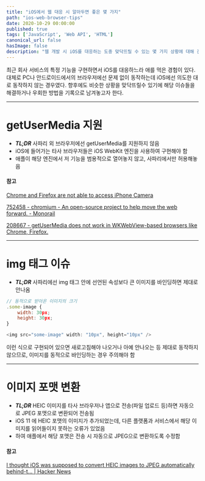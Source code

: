 ```yaml
---
title: "iOS에서 웹 대응 시 알아두면 좋은 몇 가지"
path: "ios-web-browser-tips"
date: 2020-10-29 00:00:00
published: true
tags: ['JavaScript', 'Web API', 'HTML']
canonical_url: false
hasImage: false
description: "웹 개발 시 iOS를 대응하는 도중 맞닥뜨릴 수 있는 몇 가지 상황에 대해 간단히 알아본다."
---
```


최근 회사 서비스의 특정 기능을 구현하면서 iOS를 대응하느라 애를 먹은 경험이 있다. 대체로 PC나 안드로이드에서의 브라우저에선 문제 없이 동작하는데 iOS에선 의도한 대로 동작하지 않는 경우였다. 향후에도 비슷한 상황을 맞닥뜨릴수 있기에 해당 이슈들을 해결하거나 우회한 방법을 기록으로 남겨놓고자 한다.

***

# getUserMedia 지원

- ***TL;DR*** 사파리 외 브라우저에선 getUserMedia를 지원하지 않음
- iOS에 들어가는 타사 브라우저들은 iOS WebKit 엔진을 사용하여 구현해야 함
- 애플이 해당 엔진에서 저 기능을 범용적으로 열어놓지 않고, 사파리에서만 허용해놓음
    
#### 참고
[Chrome and Firefox are not able to access iPhone Camera](https://stackoverflow.com/a/53093348)
    
[752458 - chromium - An open-source project to help move the web forward. - Monorail](https://bugs.chromium.org/p/chromium/issues/detail?id=752458)
    
[208667 - getUserMedia does not work in WKWebView-based browsers like Chrome, Firefox.](https://bugs.webkit.org/show_bug.cgi?id=208667)

***

# img 태그 이슈

- ***TL;DR*** 사파리에선 img 태그 안에 선언된 속성보다 큰 이미지를 바인딩하면 제대로 안나옴

```JavaScript
// 동적으로 받아온 이미지의 크기
.some-image {
	width: 30px;
	height: 30px;
}

<img src="some-image" width: "10px", height="10px" />
```

이런 식으로 구현되어 있으면 새로고침해야 나오거나 아예 안나오는 등 제대로 동작하지 않으므로, 이미지를 동적으로 바인딩하는 경우 주의해야 함

***

# 이미지 포맷 변환

- ***TL;DR*** HEIC 이미지를 타사 브라우저나 앱으로 전송(파일 업로드 등)하면 자동으로 JPEG 포맷으로 변환되어 전송됨
- iOS 11 에 HEIC 포맷의 이미지가 추가되었는데, 다른 플랫폼과 서비스에서 해당 이미지를 읽어들이지 못하는 오류가 있었음
- 하여 애플에서 해당 포맷은 전송 시 자동으로 JPEG으로 변환하도록 수정함

#### 참고
[I thought iOS was supposed to convert HEIC images to JPEG automatically behind-t... | Hacker News](https://news.ycombinator.com/item?id=23260987)

